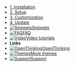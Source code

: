 - [1. Installation](install)
- [2. Setup](setup)
- [3. Customization](custom)
- [4. Update](update)
- [![Snippets](https://icongr.am/clarity/code.svg?size=16&color=808080)Snippets](snippets)
- [![FAQ](https://icongr.am/clarity/help-info.svg?size=16&color=808080)FAQ](faq)
- [![Video](https://icongr.am/clarity/video-gallery.svg?size=16&color=808080)Video tutorials](video)
- **Links**
- [![OpenThinking](https://icongr.am/feather/corner-down-right.svg?size=16&color=808080)OpenThinking](https://openthinking.net/?ref=ghsb)
- [![Themes](https://icongr.am/feather/corner-down-right.svg?size=16&color=808080)More themes](https://openthinking.net/shopify-themes/?ref=ghsb)
- [![Support](https://icongr.am/feather/message-square.svg?size=16&color=808080)Support](https://openthinking.net/support/?ref=ghsb)
